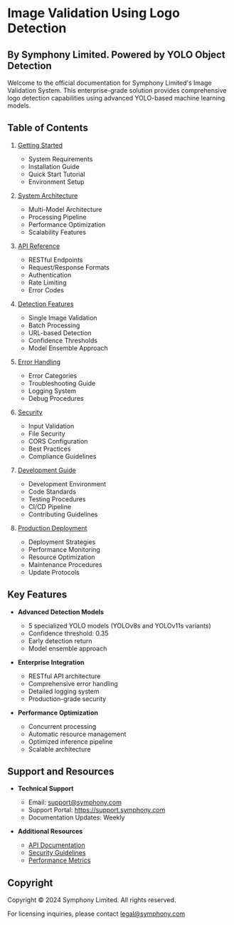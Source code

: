 # Image Validation Using Logo Detection
## By Symphony Limited. Powered by YOLO Object Detection

Welcome to the official documentation for Symphony Limited's Image Validation System. This enterprise-grade solution provides comprehensive logo detection capabilities using advanced YOLO-based machine learning models.

## Table of Contents

1. [Getting Started](./getting-started.md)
   - System Requirements
   - Installation Guide
   - Quick Start Tutorial
   - Environment Setup

2. [System Architecture](./architecture.md)
   - Multi-Model Architecture
   - Processing Pipeline
   - Performance Optimization
   - Scalability Features

3. [API Reference](./api-reference.md)
   - RESTful Endpoints
   - Request/Response Formats
   - Authentication
   - Rate Limiting
   - Error Codes

4. [Detection Features](./detection-features.md)
   - Single Image Validation
   - Batch Processing
   - URL-based Detection
   - Confidence Thresholds
   - Model Ensemble Approach

5. [Error Handling](./error-handling.md)
   - Error Categories
   - Troubleshooting Guide
   - Logging System
   - Debug Procedures

6. [Security](./security.md)
   - Input Validation
   - File Security
   - CORS Configuration
   - Best Practices
   - Compliance Guidelines

7. [Development Guide](./development-guide.md)
   - Development Environment
   - Code Standards
   - Testing Procedures
   - CI/CD Pipeline
   - Contributing Guidelines

8. [Production Deployment](./deployment.md)
   - Deployment Strategies
   - Performance Monitoring
   - Resource Optimization
   - Maintenance Procedures
   - Update Protocols

## Key Features

- **Advanced Detection Models**
  - 5 specialized YOLO models (YOLOv8s and YOLOv11s variants)
  - Confidence threshold: 0.35
  - Early detection return
  - Model ensemble approach

- **Enterprise Integration**
  - RESTful API architecture
  - Comprehensive error handling
  - Detailed logging system
  - Production-grade security

- **Performance Optimization**
  - Concurrent processing
  - Automatic resource management
  - Optimized inference pipeline
  - Scalable architecture

## Support and Resources

- **Technical Support**
  - Email: support@symphony.com
  - Support Portal: https://support.symphony.com
  - Documentation Updates: Weekly

- **Additional Resources**
  - [API Documentation](http://localhost:8000/docs)
  - [Security Guidelines](./security.md)
  - [Performance Metrics](./metrics.md)

## Copyright

Copyright © 2024 Symphony Limited. All rights reserved.

For licensing inquiries, please contact legal@symphony.com 